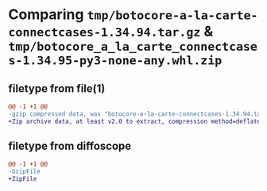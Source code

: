 # Comparing `tmp/botocore-a-la-carte-connectcases-1.34.94.tar.gz` & `tmp/botocore_a_la_carte_connectcases-1.34.95-py3-none-any.whl.zip`

## filetype from file(1)

```diff
@@ -1 +1 @@
-gzip compressed data, was "botocore-a-la-carte-connectcases-1.34.94.tar", last modified: Tue Apr 30 01:01:23 2024, max compression
+Zip archive data, at least v2.0 to extract, compression method=deflate
```

## filetype from diffoscope

```diff
@@ -1 +1 @@
-GzipFile
+ZipFile
```

